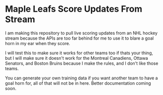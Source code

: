 # Maple Leafs Score Updates From Stream
I am making this repository to pull live scoring updates from an NHL hockey stream because the APIs are too far behind for me to use it to blare a goal horn in my ear when they score.

I will test this to make sure it works for other teams too if thats your thing, but I will make sure it doesn't work for the Montreal Canadiens, Ottawa Senators, and Boston Bruins because I make the rules, and I don't like those teams.

You can generate your own training data if you want another team to have a goal horn for, all of that will not be in here. Better documentation coming soon.
